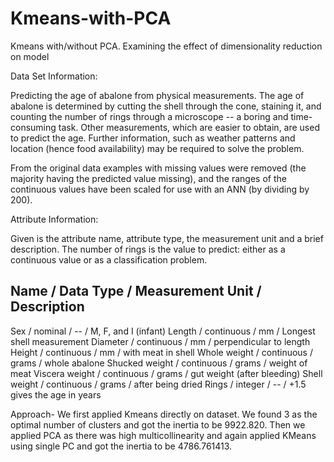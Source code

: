 # Kmeans-with-PCA
Kmeans with/without PCA. Examining the effect of dimensionality reduction on model

Data Set Information:

Predicting the age of abalone from physical measurements. The age of abalone is determined by cutting the shell through the cone, staining it, and counting the number of rings through a microscope -- a boring and time-consuming task. Other measurements, which are easier to obtain, are used to predict the age. Further information, such as weather patterns and location (hence food availability) may be required to solve the problem.

From the original data examples with missing values were removed (the majority having the predicted value missing), and the ranges of the continuous values have been scaled for use with an ANN (by dividing by 200).

Attribute Information:

Given is the attribute name, attribute type, the measurement unit and a brief description. The number of rings is the value to predict: either as a continuous value or as a classification problem.

Name / Data Type / Measurement Unit / Description
-----------------------------
Sex / nominal / -- / M, F, and I (infant)
Length / continuous / mm / Longest shell measurement
Diameter / continuous / mm / perpendicular to length
Height / continuous / mm / with meat in shell
Whole weight / continuous / grams / whole abalone
Shucked weight / continuous / grams / weight of meat
Viscera weight / continuous / grams / gut weight (after bleeding)
Shell weight / continuous / grams / after being dried
Rings / integer / -- / +1.5 gives the age in years

Approach- We first applied Kmeans directly on dataset. We found 3 as the optimal number of clusters and got the inertia to be 9922.820.
Then we applied PCA as there was high multicollinearity and again applied KMeans using single PC and got the inertia to be 4786.761413.
